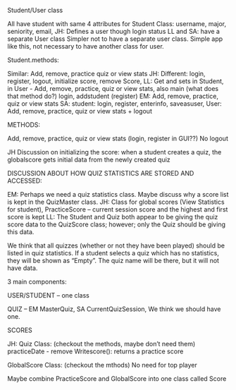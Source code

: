 Student/User class

All have student with same 4 attributes for Student Class: username, major, seniority, email, 
JH: Defines a user though login status
LL and SA: have a separate User class
Simpler not to have a separate user class.  Simple app like this, not necessary to have another class for user.

Student.methods:  

Similar: Add, remove, practice quiz or view stats
JH:  Different: login, register, logout, initialize score, remove Score, 
LL: Get and sets in Student, in User - Add, remove, practice, quiz or view stats, also main (what does that method do?) login, addstudent (register)
EM: Add, remove, practice, quiz or view stats
SA: student: login, register, enterinfo, saveasuser, User: Add, remove, practice, quiz or view stats + logout

METHODS: 

Add, remove, practice, quiz or view stats
(login, register in GUI??)
No logout

JH Discussion on initializing the score: when a student creates a quiz, the globalscore gets initial data from the newly created quiz

DISCUSSION ABOUT HOW QUIZ STATISTICS ARE STORED AND ACCESSED:

EM: Perhaps we need a quiz statistics class.  Maybe discuss why a score list is kept in the QuizMaster class.
JH: Class for global scores (View Statistics for student), PracticeScore – current session score and the highest and first score is kept
LL: The Student and Quiz both appear to be giving the quiz score data to the QuizScore class; however; only the Quiz should be giving this data.

We think that all quizzes (whether or not they have been played) should be listed in quiz statistics.  If a student selects a quiz which has no statistics, they will be shown as “Empty”.  The quiz name will be there, but it will not have data.

3 main components:

USER/STUDENT – one class

QUIZ – EM MasterQuiz, SA CurrentQuizSession, We think we should have one.

SCORES

JH:
Quiz Class: (checkout the methods, maybe don’t need them)
practiceDate - remove
Writescore(): returns a practice score

GlobalScore Class: (checkout the mthods)
No need for top player

Maybe combine PracticeScore and GlobalScore into one class called Score